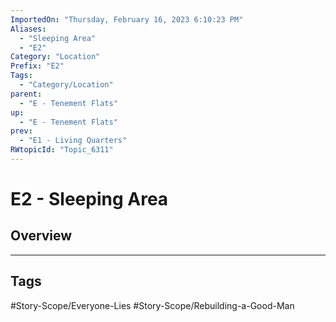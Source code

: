 ```yaml
---
ImportedOn: "Thursday, February 16, 2023 6:10:23 PM"
Aliases:
  - "Sleeping Area"
  - "E2"
Category: "Location"
Prefix: "E2"
Tags:
  - "Category/Location"
parent:
  - "E - Tenement Flats"
up:
  - "E - Tenement Flats"
prev:
  - "E1 - Living Quarters"
RWtopicId: "Topic_6311"
---
```

# E2 - Sleeping Area
## Overview

---
## Tags
#Story-Scope/Everyone-Lies #Story-Scope/Rebuilding-a-Good-Man


